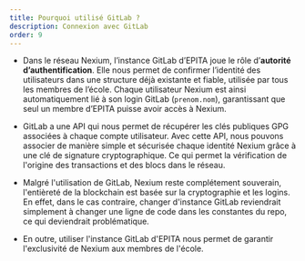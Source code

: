 ```yaml
---
title: Pourquoi utilisé GitLab ?
description: Connexion avec GitLab
order: 9
---
```


-   Dans le réseau Nexium, l’instance GitLab d’EPITA joue le rôle d’**autorité d’authentification**. Elle nous permet de confirmer l’identité des utilisateurs dans une structure déjà existante et fiable,  utilisée par tous les membres de l’école. Chaque utilisateur Nexium est ainsi automatiquement lié à son login GitLab (`prenom.nom`), garantissant que seul un membre d’EPITA puisse avoir accès à Nexium.

-   GitLab a une API qui nous permet de récupérer les clés publiques GPG associées à chaque compte utilisateur. Avec cette API, nous pouvons associer de manière simple et sécurisée chaque identité Nexium grâce à une clé de signature cryptographique. Ce qui permet la vérification de l'origine des transactions et des blocs dans le réseau.

-   Malgré l'utilisation de GitLab, Nexium reste complétement souverain, l'entièreté de la blockchain est basée sur la cryptographie et les logins. En effet, dans le cas contraire, changer d'instance GitLab reviendrait simplement à changer une ligne de code dans les constantes du repo, ce qui deviendrait problématique. 

-   En outre, utiliser l'instance GitLab d'EPITA nous permet de garantir l'exclusivité de Nexium aux membres de l'école.